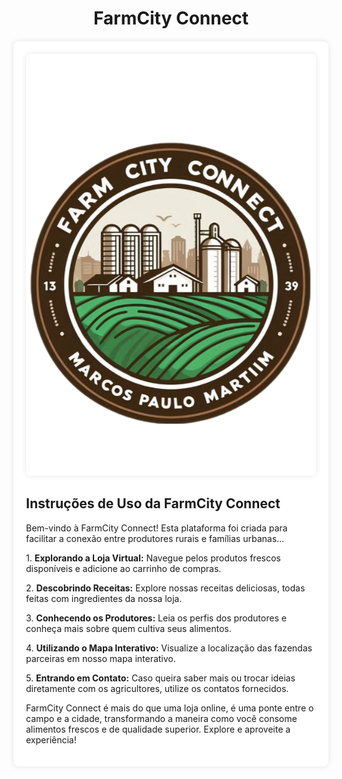 <!DOCTYPE html>
<html lang="pt-br">
<head>
    <meta charset="UTF-8">
    <meta name="viewport" 
</head>
<body>
    <div style="text-align: center;">
        <h1>FarmCity Connect</h1>
    </div>
    <div style="max-width: 800px; margin: 20px auto; background-color: #fff; padding: 20px; border-radius: 8px; box-shadow: 0 0 10px rgba(0, 0, 0, 0.1);">
        <div style="text-align: center; margin-bottom: 20px;">
            <img src="BackgroundEraser_20240609_233949471.png" alt="FarmCity Connect" style="max-width: 100%; border-radius: 8px; box-shadow: 0 0 10px rgba(0, 0, 0, 0.1);">
        </div>
        <h2>Instruções de Uso da FarmCity Connect</h2>
        <p>Bem-vindo à FarmCity Connect! Esta plataforma foi criada para facilitar a conexão entre produtores rurais e famílias urbanas...</p>
        <p>1. <strong>Explorando a Loja Virtual:</strong> Navegue pelos produtos frescos disponíveis e adicione ao carrinho de compras.</p>
        <p>2. <strong>Descobrindo Receitas:</strong> Explore nossas receitas deliciosas, todas feitas com ingredientes da nossa loja.</p>
        <p>3. <strong>Conhecendo os Produtores:</strong> Leia os perfis dos produtores e conheça mais sobre quem cultiva seus alimentos.</p>
        <p>4. <strong>Utilizando o Mapa Interativo:</strong> Visualize a localização das fazendas parceiras em nosso mapa interativo.</p>
        <p>5. <strong>Entrando em Contato:</strong> Caso queira saber mais ou trocar ideias diretamente com os agricultores, utilize os contatos fornecidos.</p>
        <p>FarmCity Connect é mais do que uma loja online, é uma ponte entre o campo e a cidade, transformando a maneira como você consome alimentos frescos e de qualidade superior. Explore e aproveite a experiência!</p>
    </div>
</body>
</html>
